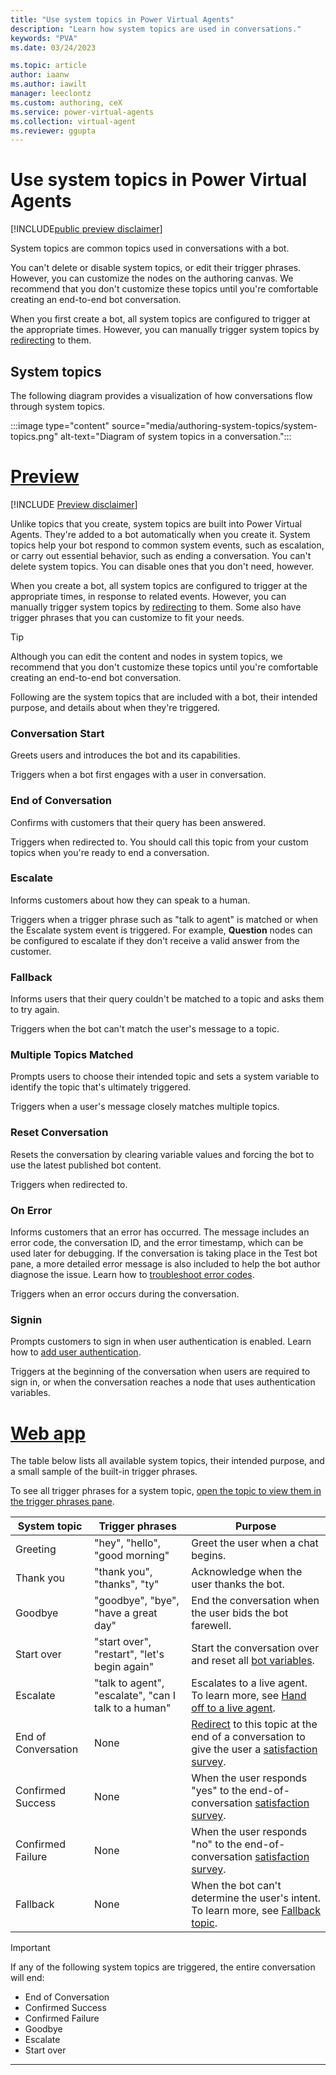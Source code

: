 ```yaml
---
title: "Use system topics in Power Virtual Agents"
description: "Learn how system topics are used in conversations."
keywords: "PVA"
ms.date: 03/24/2023

ms.topic: article
author: iaanw
ms.author: iawilt
manager: leeclontz
ms.custom: authoring, ceX
ms.service: power-virtual-agents
ms.collection: virtual-agent
ms.reviewer: ggupta
---
```


# Use system topics in Power Virtual Agents

[!INCLUDE[public preview disclaimer](includes/public-preview-disclaimer-prod.md)]

System topics are common topics used in conversations with a bot.

You can't delete or disable system topics, or edit their trigger phrases. However, you can customize the nodes on the authoring canvas. We recommend that you don't customize these topics until you're comfortable creating an end-to-end bot conversation.

When you first create a bot, all system topics are configured to trigger at the appropriate times. However, you can manually trigger system topics by [redirecting](authoring-create-edit-topics.md#redirect-to-another-topic) to them.

## System topics

The following diagram provides a visualization of how conversations flow through system topics.

:::image type="content" source="media/authoring-system-topics/system-topics.png" alt-text="Diagram of system topics in a conversation.":::

# [Preview](#tab/preview)

[!INCLUDE [Preview disclaimer](includes/public-preview-disclaimer.md)]

Unlike topics that you create, system topics are built into Power Virtual Agents. They're added to a bot automatically when you create it. System topics help your bot respond to common system events, such as escalation, or carry out essential behavior, such as ending a conversation. You can't delete system topics. You can disable ones that you don't need, however.

When you create a bot, all system topics are configured to trigger at the appropriate times, in response to related events. However, you can manually trigger system topics by [redirecting](authoring-create-edit-topics.md#redirect-to-another-topic) to them. Some also have trigger phrases that you can customize to fit your needs.

> [!TIP]
> Although you can edit the content and nodes in system topics, we recommend that you don't customize these topics until you're comfortable creating an end-to-end bot conversation.

Following are the system topics that are included with a bot, their intended purpose, and details about when they're triggered.

### Conversation Start

Greets users and introduces the bot and its capabilities.

Triggers when a bot first engages with a user in conversation.

### End of Conversation

Confirms with customers that their query has been answered.

Triggers when redirected to. You should call this topic from your custom topics when you're ready to end a conversation.

### Escalate

Informs customers about how they can speak to a human.

Triggers when a trigger phrase such as "talk to agent" is matched or when the Escalate system event is triggered. For example, **Question** nodes can be configured to escalate if they don't receive a valid answer from the customer.

### Fallback

Informs users that their query couldn't be matched to a topic and asks them to try again.

Triggers when the bot can't match the user's message to a topic.

### Multiple Topics Matched

Prompts users to choose their intended topic and sets a system variable to identify the topic that's ultimately triggered.

Triggers when a user's message closely matches multiple topics.

### Reset Conversation

Resets the conversation by clearing variable values and forcing the bot to use the latest published bot content.

Triggers when redirected to.

### On Error

Informs customers that an error has occurred. The message includes an error code, the conversation ID, and the error timestamp, which can be used later for debugging. If the conversation is taking place in the Test bot pane, a more detailed error message is also included to help the bot author diagnose the issue. Learn how to [troubleshoot error codes](error-codes.md).

Triggers when an error occurs during the conversation.

### Signin

Prompts customers to sign in when user authentication is enabled. Learn how to [add user authentication](advanced-end-user-authentication.md).

Triggers at the beginning of the conversation when users are required to sign in, or when the conversation reaches a node that uses authentication variables.


# [Web app](#tab/web)

The table below lists all available system topics, their intended purpose, and a small sample of the built-in trigger phrases.

To see all trigger phrases for a system topic, [open the topic to view them in the trigger phrases pane](authoring-create-edit-topics.md).

<!-- best viewed without wordwrap -->
| System topic        | Trigger phrases                                      | Purpose                                                                                                                                                                         |
| ------------------- | ---------------------------------------------------- | ------------------------------------------------------------------------------------------------------------------------------------------------------------------------------- |
| Greeting            | "hey", "hello", "good morning"                       | Greet the user when a chat begins.                                                                                                                                              |
| Thank you           | "thank you", "thanks", "ty"                          | Acknowledge when the user thanks the bot.                                                                                                                                       |
| Goodbye             | "goodbye", "bye", "have a great day"                 | End the conversation when the user bids the bot farewell.                                                                                                                       |
| Start over          | "start over", "restart", "let's begin again"         | Start the conversation over and reset all [bot variables](authoring-variables-bot.md).                                                                                       |
| Escalate            | "talk to agent", "escalate", "can I talk to a human" | Escalates to a live agent. To learn more, see [Hand off to a live agent](advanced-hand-off.md).                                                                                |
| End of Conversation | None                                                 | [Redirect](authoring-create-edit-topics.md#redirect-to-another-topic) to this topic at the end of a conversation to give the user a [satisfaction survey](analytics-csat.md). |
| Confirmed Success   | None                                                 | When the user responds "yes" to the end-of-conversation [satisfaction survey](analytics-csat.md).                                                                              |
| Confirmed Failure   | None                                                 | When the user responds "no" to the end-of-conversation [satisfaction survey](analytics-csat.md).                                                                               |
| Fallback            | None                                                 | When the bot can't determine the user's intent. To learn more, see [Fallback topic](authoring-system-fallback-topic.md).                                                        |

> [!IMPORTANT]
> If any of the following system topics are triggered, the entire conversation will end:
>
> - End of Conversation
> - Confirmed Success
> - Confirmed Failure
> - Goodbye
> - Escalate
> - Start over

---
